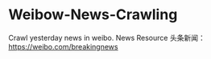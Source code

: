 # Weibow-News-Crawling

Crawl yesterday news in weibo.
News Resource 头条新闻：https://weibo.com/breakingnews
